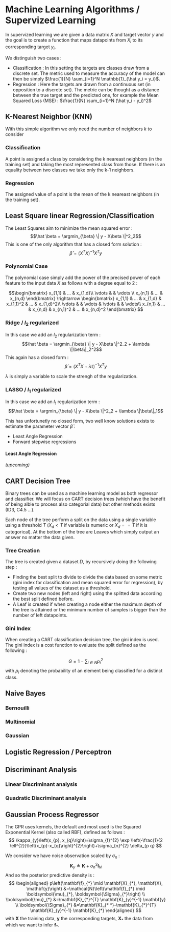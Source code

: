 # Machine Learning Algorithms / Supervized Learning

In supervized learning we are given a data matrix $X$ and target vector $y$ and the goal is to create a function that maps datapoints from $X_i$ to its corresponding target $y_i$.

We distinguish two cases :
* Classification : In this setting the targets are classes draw from a discrete set. The metric used to measure the accuracy of the model can then be simply $\frac{1}{N} \sum_{i=1}^N \mathbb{1}_{\hat y_i = y_i}$.
* Regression : Here the targets are drawn from a continuous set (in opposition to a discrete set). The metric can be thought as a distance between the true target and the predicted one, for example the Mean Squared Loss (MSE) : $\frac{1}{N} \sum_{i=1}^N (\hat y_i - y_i)^2$

## K-Nearest Neighbor (KNN)

With this simple algorithm we only need the number of neighbors $k$ to consider

### Classification
A point is assigned a class by considering the k neareast neighbors (in the training set) and taking the most represented class from those. If there is an equality between two classes we take only the k-1 neighbors.

### Regression
The assigned value of a point is the mean of the k neareast neighbors (in the training set).

## Least Square linear Regression/Classification

The Least Squares aim to minimize the mean squared error : 
$$\hat \beta = \argmin_{\beta} \| y - X\beta \|^2_2$$
This is one of the only algorithm that has a closed form solution : 
$$\hat \beta = (X^T X)^{-1}X^Ty$$

### Polynomial Case
The polynomial case simply add the power of the precised power of each feature to the input data $X$ as follows with a degree equal to 2 :

$$\begin{bmatrix}
x_{1,1} &  ... & x_{1,d}\\
\vdots &  & \vdots \\
x_{n,1} & ... & x_{n,d}
\end{bmatrix}
\rightarrow
\begin{bmatrix}
x_{1,1} &  ... & x_{1,d} & x_{1,1}^2 & ... & x_{1,d}^2\\
\vdots &  & \vdots & \vdots & & \vdots\\
x_{n,1} & ... & x_{n,d} & x_{n,1}^2 & ... &  x_{n,d}^2
\end{bmatrix}
$$

### Ridge / $l_2$ regularized

In this case we add an $l_2$ regularization term  : 
$$\hat \beta = \argmin_{\beta} \| y - X\beta \|^2_2 + \lambda \|\beta\|_2^2$$
This again has a closed form : 
$$ \hat \beta = (X^T X+\lambda \mathbb{I})^{-1}X^Ty$$

$\lambda$ is simply a variable to scale the strengh of the regularization. 

### LASSO / $l_1$ regularized 
In this case we add an $l_1$ regularization term  : 
$$\hat \beta = \argmin_{\beta} \| y - X\beta \|^2_2 + \lambda \|\beta\|_1$$

This has unfortunetly no closed form, two well know solutions exists to estimate the parameter vector $\hat \beta$ :
* Least Angle Regression
* Forward stepwise regressions

#### Least Angle Regression
*(upcoming)* 

## CART Decision Tree
Binary trees can be used as a machine learning model as both regressor and classifier. We will focus on CART decision trees (which have the benefit of being alble to process also categorial data) but other methods exists (ID3, C4.5 ...).

Each node of the tree perform a split on the data using a single variable using a threshold $T$ ($X_d < T$ if variable is numeric or $X_d == T$ if it is categorical). At the bottom of the tree are Leaves which simply output an answer no matter the data given.

### Tree Creation

The tree is created given a dataset $D$, by recursively doing the following step :
* Finding the best split to divide to divide the data based on some metric (gini index for classification and mean squared error for regression), by testing all values of the dataset as a threshold.
* Create two new nodes (left and right) using the splitted data according the best split defined before. 
* A Leaf is created if when creating a node either the maximum depth of the tree is attained or the minimum number of samples is bigger than the number of left datapoints. 
  
### Gini Index

When creating a CART classification decision tree, the gini index is used. The gini index is a cost function to evaluate the split defined as the following : 

$$
G = 1 - \sum_{i \in N} p_{i}^2
$$
with $p_i$ denoting the probability of an element being classified for a distinct class.

## Naive Bayes

### Bernouilli

### Multinomial

### Gaussian

## Logistic Regression / Perceptron

## Discriminant Analysis
### Linear Discriminant analysis

### Quadratic Discriminant analysis

## Gaussian Process Regressor

The GPR uses kernels, the default and most used is the Squared Exponential Kernel (also called RBF), defined as follows : 
$$
\kappa_{y}\left(x_{p}, x_{q}\right)=\sigma_{f}^{2} \exp \left(-\frac{1}{2 \ell^{2}}\left(x_{p}-x_{q}\right)^{2}\right)+\sigma_{n}^{2} \delta_{p q}
$$

We consider we have noise observation scaled by $\sigma_{n}$  :
$$
\mathbf{K}_{y}  \triangleq  \mathbf{K}+\sigma_{n}^{2} \mathbf{I}_{N}
$$
And so the posterior predictive density is :
$$
\begin{aligned}
p\left(\mathbf{f}_{*} \mid \mathbf{X}_{*}, \mathbf{X}, \mathbf{y}\right) &=\mathcal{N}\left(\mathbf{f}_{*} \mid \boldsymbol{\mu}_{*}, \boldsymbol{\Sigma}_{*}\right) \\
\boldsymbol{\mu}_{*} &=\mathbf{K}_{*}^{T} \mathbf{K}_{y}^{-1} \mathbf{y} \\
\boldsymbol{\Sigma}_{*} &=\mathbf{K}_{* *}-\mathbf{K}_{*}^{T} \mathbf{K}_{y}^{-1} \mathbf{K}_{*}
\end{aligned}
$$
with $\mathbf{X}$ the training data, $\mathbf{y}$ the corresponding targets, $\mathbf{X}_*$ the data from which we want to infer $\mathbf{f}_{*}$.